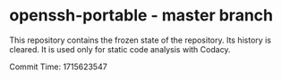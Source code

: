 # openssh-portable - master branch

This repository contains the frozen state of the repository.
Its history is cleared. It is used only for static code
analysis with Codacy.

Commit Time: 1715623547